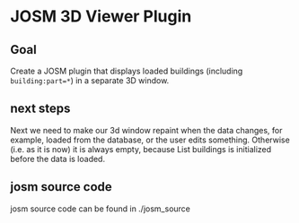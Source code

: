 # JOSM 3D Viewer Plugin

## Goal

Create a JOSM plugin that displays loaded buildings (including `building:part=*`) in a separate 3D window.


## next steps

Next we need to make our 3d window repaint when the data 
 changes, for example, loaded from the database, or the user edits something. Otherwise 
 (i.e. as it is now) it is always empty, because List buildings 
 is initialized before the data is loaded.
 
 
## josm source code

 josm source code can be found in ./josm_source